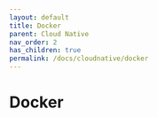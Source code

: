 ```yaml
---
layout: default
title: Docker
parent: Cloud Native
nav_order: 2
has_children: true
permalink: /docs/cloudnative/docker
---
```


# Docker 




